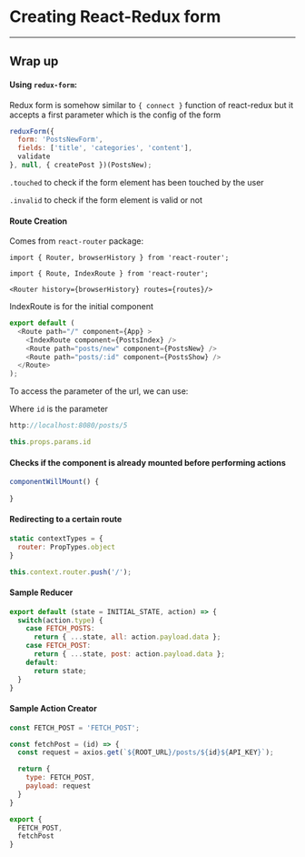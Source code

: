 # Creating React-Redux form 
-----

## Wrap up

#### Using `redux-form`:

Redux form is somehow similar to `{ connect }` function of react-redux but
it accepts a first parameter which is the config of the form

```js
reduxForm({
  form: 'PostsNewForm',
  fields: ['title', 'categories', 'content'],
  validate
}, null, { createPost })(PostsNew);
```

`.touched` to check if the form element has been touched by the user

`.invalid` to check if the form element is valid or not

#### Route Creation 

Comes from `react-router` package:

`import { Router, browserHistory } from 'react-router';`

`import { Route, IndexRoute } from 'react-router';`

`<Router history={browserHistory} routes={routes}/>`


IndexRoute is for the initial component

```js
export default (
  <Route path="/" component={App} >
    <IndexRoute component={PostsIndex} />
    <Route path="posts/new" component={PostsNew} />
    <Route path="posts/:id" component={PostsShow} />
  </Route>
);
```

To access the parameter of the url, we can use:

Where `id` is the parameter

```js
http://localhost:8080/posts/5

this.props.params.id
```




#### Checks if the component is already mounted before performing actions
```js
componentWillMount() {
    
}
```

#### Redirecting to a certain route

```js
static contextTypes = {
  router: PropTypes.object
}

this.context.router.push('/');
```

#### Sample Reducer
```js
export default (state = INITIAL_STATE, action) => {
  switch(action.type) {
    case FETCH_POSTS:
      return { ...state, all: action.payload.data };
    case FETCH_POST:
      return { ...state, post: action.payload.data };
    default:
      return state;
  }
}
```

#### Sample Action Creator

```js
const FETCH_POST = 'FETCH_POST';

const fetchPost = (id) => {
  const request = axios.get(`${ROOT_URL}/posts/${id}${API_KEY}`);

  return {
    type: FETCH_POST,
    payload: request
  }
}

export {
  FETCH_POST,
  fetchPost
}
```

